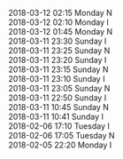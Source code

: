 2018-03-12 02:15 Monday  N  
2018-03-12 02:10 Monday  I  
2018-03-12 01:45 Monday  N  
2018-03-11 23:30 Sunday  I  
2018-03-11 23:25 Sunday  N  
2018-03-11 23:20 Sunday  I  
2018-03-11 23:15 Sunday  N  
2018-03-11 23:10 Sunday  I  
2018-03-11 23:05 Sunday  N  
2018-03-11 22:50 Sunday  I  
2018-03-11 10:45 Sunday  N  
2018-03-11 10:41 Sunday  I  
2018-02-06 17:10 Tuesday  I  
2018-02-06 17:05 Tuesday  N  
2018-02-05 22:20 Monday  I  
